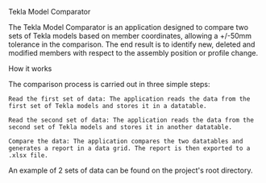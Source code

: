 Tekla Model Comparator

The Tekla Model Comparator is an application designed to compare two sets of Tekla models based on member coordinates, allowing a +/-50mm tolerance in the comparison.
The end result is to identify new, deleted and modified members with respect to the assembly position or profile change.

How it works

The comparison process is carried out in three simple steps:

    Read the first set of data: The application reads the data from the first set of Tekla models and stores it in a datatable.

    Read the second set of data: The application reads the data from the second set of Tekla models and stores it in another datatable.

    Compare the data: The application compares the two datatables and generates a report in a data grid. The report is then exported to a .xlsx file.

An example of 2 sets of data can be found on the project's root directory.
